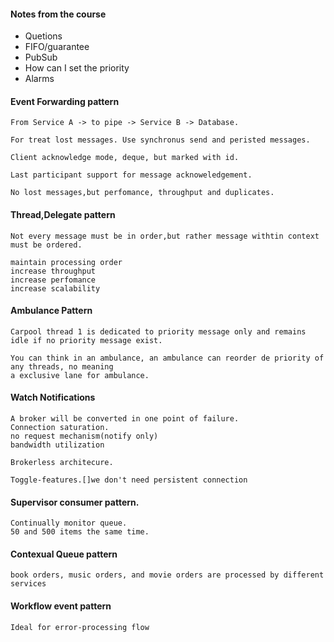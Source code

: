 #### Notes from the course

  - Quetions
  - FIFO/guarantee
  - PubSub
  - How can I set the priority 
  - Alarms

#### Event Forwarding pattern

	From Service A -> to pipe -> Service B -> Database.

	For treat lost messages. Use synchronus send and peristed messages.
	
	Client acknowledge mode, deque, but marked with id.

	Last participant support for message acknoweledgement.

	No lost messages,but perfomance, throughput and duplicates.

#### Thread,Delegate pattern

	Not every message must be in order,but rather message withtin context must be ordered.

	maintain processing order
	increase throughput
	increase perfomance
	increase scalability

#### Ambulance Pattern

	Carpool thread 1 is dedicated to priority message only and remains idle if no priority message exist.

	You can think in an ambulance, an ambulance can reorder de priority of any threads, no meaning 
	a exclusive lane for ambulance.

#### Watch Notifications

	A broker will be converted in one point of failure.
	Connection saturation.
	no request mechanism(notify only)
	bandwidth utilization

	Brokerless architecure.

	Toggle-features.[]we don't need persistent connection

#### Supervisor consumer pattern.	

	Continually monitor queue.
	50 and 500 items the same time.

#### Contexual Queue pattern
	
	book orders, music orders, and movie orders are processed by different services

#### Workflow event pattern

	Ideal for error-processing flow
